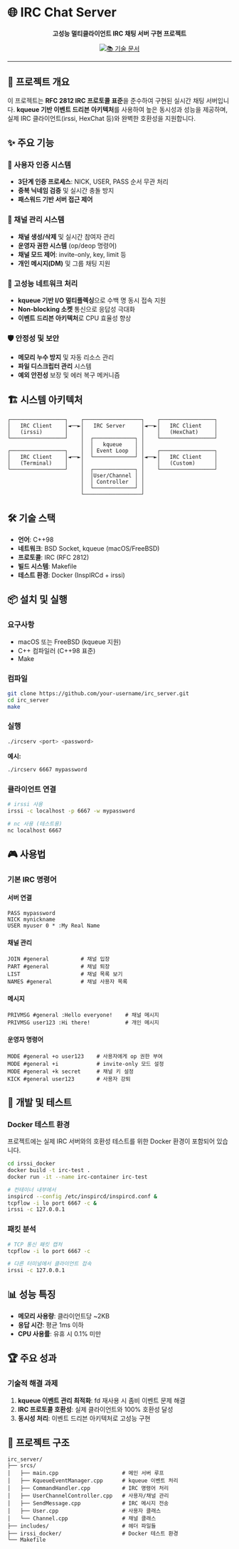 # 🌐 IRC Chat Server

<div align="center">

**고성능 멀티클라이언트 IRC 채팅 서버 구현 프로젝트**

[![📚 기술 문서](https://img.shields.io/badge/%F0%9F%93%9A-%EA%B8%B0%EC%88%A0%20%EB%AC%B8%EC%84%9C-blue?style=for-the-badge)](https://github.com/irssiServer/irc_server/wiki)

</div>

---

## 📖 프로젝트 개요

이 프로젝트는 **RFC 2812 IRC 프로토콜 표준**을 준수하여 구현된 실시간 채팅 서버입니다. **kqueue 기반 이벤트 드리븐 아키텍처**를 사용하여 높은 동시성과 성능을 제공하며, 실제 IRC 클라이언트(irssi, HexChat 등)와 완벽한 호환성을 지원합니다.

## ✨ 주요 기능

### 🔐 사용자 인증 시스템

- **3단계 인증 프로세스**: NICK, USER, PASS 순서 무관 처리
- **중복 닉네임 검증** 및 실시간 충돌 방지
- **패스워드 기반 서버 접근 제어**

### 💬 채널 관리 시스템

- **채널 생성/삭제** 및 실시간 참여자 관리
- **운영자 권한 시스템** (op/deop 명령어)
- **채널 모드 제어**: invite-only, key, limit 등
- **개인 메시지(DM)** 및 그룹 채팅 지원

### 🚀 고성능 네트워크 처리

- **kqueue 기반 I/O 멀티플렉싱**으로 수백 명 동시 접속 지원
- **Non-blocking 소켓** 통신으로 응답성 극대화
- **이벤트 드리븐 아키텍처**로 CPU 효율성 향상

### 🛡️ 안정성 및 보안

- **메모리 누수 방지** 및 자동 리소스 관리
- **파일 디스크립터 관리** 시스템
- **예외 안전성** 보장 및 에러 복구 메커니즘

## 🏗️ 시스템 아키텍처

```
┌─────────────────┐    ┌──────────────────┐    ┌─────────────────┐
│   IRC Client    │◄──►│   IRC Server     │◄──►│   IRC Client    │
│   (irssi)       │    │                  │    │   (HexChat)     │
└─────────────────┘    │  ┌─────────────┐ │    └─────────────────┘
                       │  │   kqueue    │ │
┌─────────────────┐    │  │ Event Loop  │ │    ┌─────────────────┐
│   IRC Client    │◄──►│  └─────────────┘ │◄──►│   IRC Client    │
│   (Terminal)    │    │                  │    │   (Custom)      │
└─────────────────┘    │  ┌─────────────┐ │    └─────────────────┘
                       │  │User/Channel │ │
                       │  │ Controller  │ │
                       │  └─────────────┘ │
                       └──────────────────┘
```

## 🛠️ 기술 스택

- **언어**: C++98
- **네트워크**: BSD Socket, kqueue (macOS/FreeBSD)
- **프로토콜**: IRC (RFC 2812)
- **빌드 시스템**: Makefile
- **테스트 환경**: Docker (InspIRCd + irssi)

## 📦 설치 및 실행

### 요구사항

- macOS 또는 FreeBSD (kqueue 지원)
- C++ 컴파일러 (C++98 표준)
- Make

### 컴파일

```bash
git clone https://github.com/your-username/irc_server.git
cd irc_server
make
```

### 실행

```bash
./ircserv <port> <password>
```

**예시:**

```bash
./ircserv 6667 mypassword
```

### 클라이언트 연결

```bash
# irssi 사용
irssi -c localhost -p 6667 -w mypassword

# nc 사용 (테스트용)
nc localhost 6667
```

## 🎮 사용법

### 기본 IRC 명령어

#### 서버 연결

```
PASS mypassword
NICK mynickname
USER myuser 0 * :My Real Name
```

#### 채널 관리

```
JOIN #general          # 채널 입장
PART #general          # 채널 퇴장
LIST                   # 채널 목록 보기
NAMES #general         # 채널 사용자 목록
```

#### 메시지

```
PRIVMSG #general :Hello everyone!    # 채널 메시지
PRIVMSG user123 :Hi there!           # 개인 메시지
```

#### 운영자 명령어

```
MODE #general +o user123    # 사용자에게 op 권한 부여
MODE #general +i            # invite-only 모드 설정
MODE #general +k secret     # 채널 키 설정
KICK #general user123       # 사용자 강퇴
```

## 🔧 개발 및 테스트

### Docker 테스트 환경

프로젝트에는 실제 IRC 서버와의 호환성 테스트를 위한 Docker 환경이 포함되어 있습니다.

```bash
cd irssi_docker
docker build -t irc-test .
docker run -it --name irc-container irc-test

# 컨테이너 내부에서
inspircd --config /etc/inspircd/inspircd.conf &
tcpflow -i lo port 6667 -c &
irssi -c 127.0.0.1
```

### 패킷 분석

```bash
# TCP 통신 패킷 캡처
tcpflow -i lo port 6667 -c

# 다른 터미널에서 클라이언트 접속
irssi -c 127.0.0.1
```

## 📊 성능 특징

- **메모리 사용량**: 클라이언트당 ~2KB
- **응답 시간**: 평균 1ms 이하
- **CPU 사용률**: 유휴 시 0.1% 미만

## 🏆 주요 성과

### 기술적 해결 과제

1. **kqueue 이벤트 관리 최적화**: fd 재사용 시 좀비 이벤트 문제 해결
2. **IRC 프로토콜 호환성**: 실제 클라이언트와 100% 호환성 달성
3. **동시성 처리**: 이벤트 드리븐 아키텍처로 고성능 구현

## 📁 프로젝트 구조

```
irc_server/
├── srcs/
│   ├── main.cpp                    # 메인 서버 루프
│   ├── KqueueEventManager.cpp      # kqueue 이벤트 처리
│   ├── CommandHandler.cpp          # IRC 명령어 처리
│   ├── UserChannelController.cpp   # 사용자/채널 관리
│   ├── SendMessage.cpp             # IRC 메시지 전송
│   ├── User.cpp                    # 사용자 클래스
│   └── Channel.cpp                 # 채널 클래스
├── includes/                       # 헤더 파일들
├── irssi_docker/                   # Docker 테스트 환경
└── Makefile
```
